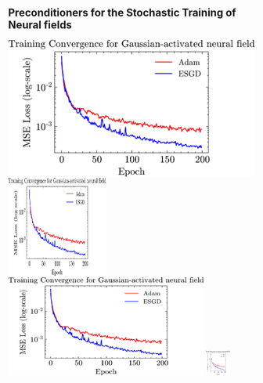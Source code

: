 ## Preconditioners for the Stochastic Training of Neural fields ##

<img src="misc/gaussian_convergence.png">
<img src="misc/gaussian_convergence.png" width="200" height="200">
<img src="misc/gaussian_convergence.png" width="400" height="200">
<img src="misc/gaussian_convergence.png" width="50" height="50">